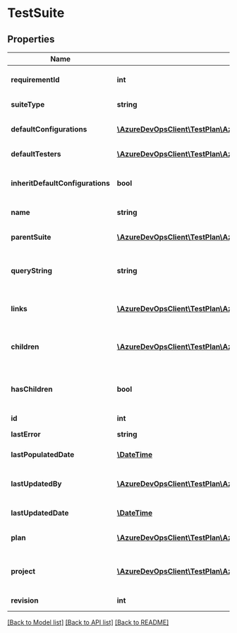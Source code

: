 # TestSuite

## Properties
Name | Type | Description | Notes
------------ | ------------- | ------------- | -------------
**requirementId** | **int** | Test suite requirement id. | [optional] 
**suiteType** | **string** | Test suite type. | [optional] 
**defaultConfigurations** | [**\AzureDevOpsClient\TestPlan\AzureDevOpsClient\TestPlan\Model\TestConfigurationReference[]**](TestConfigurationReference.md) | Test suite default configurations. | [optional] 
**defaultTesters** | [**\AzureDevOpsClient\TestPlan\AzureDevOpsClient\TestPlan\Model\IdentityRef[]**](IdentityRef.md) | Test suite default testers. | [optional] 
**inheritDefaultConfigurations** | **bool** | Default configuration was inherited or not. | [optional] 
**name** | **string** | Name of test suite. | [optional] 
**parentSuite** | [**\AzureDevOpsClient\TestPlan\AzureDevOpsClient\TestPlan\Model\TestSuiteReference**](TestSuiteReference.md) | Test suite parent shallow reference. | [optional] 
**queryString** | **string** | Test suite query string, for dynamic suites. | [optional] 
**links** | [**\AzureDevOpsClient\TestPlan\AzureDevOpsClient\TestPlan\Model\ReferenceLinks**](ReferenceLinks.md) | Links: self, testPoints, testCases, parent | [optional] 
**children** | [**\AzureDevOpsClient\TestPlan\AzureDevOpsClient\TestPlan\Model\TestSuite[]**](TestSuite.md) | Child test suites of current test suite. | [optional] 
**hasChildren** | **bool** | Boolean value dictating if Child test suites are present | [optional] 
**id** | **int** | Id of test suite. | [optional] 
**lastError** | **string** | Last error for test suite. | [optional] 
**lastPopulatedDate** | [**\DateTime**](\DateTime.md) | Last populated date. | [optional] 
**lastUpdatedBy** | [**\AzureDevOpsClient\TestPlan\AzureDevOpsClient\TestPlan\Model\IdentityRef**](IdentityRef.md) | IdentityRef of user who has updated test suite recently. | [optional] 
**lastUpdatedDate** | [**\DateTime**](\DateTime.md) | Last update date. | [optional] 
**plan** | [**\AzureDevOpsClient\TestPlan\AzureDevOpsClient\TestPlan\Model\TestPlanReference**](TestPlanReference.md) | Test plan to which the test suite belongs. | [optional] 
**project** | [**\AzureDevOpsClient\TestPlan\AzureDevOpsClient\TestPlan\Model\TeamProjectReference**](TeamProjectReference.md) | Test suite project shallow reference. | [optional] 
**revision** | **int** | Test suite revision. | [optional] 

[[Back to Model list]](../README.md#documentation-for-models) [[Back to API list]](../README.md#documentation-for-api-endpoints) [[Back to README]](../README.md)


